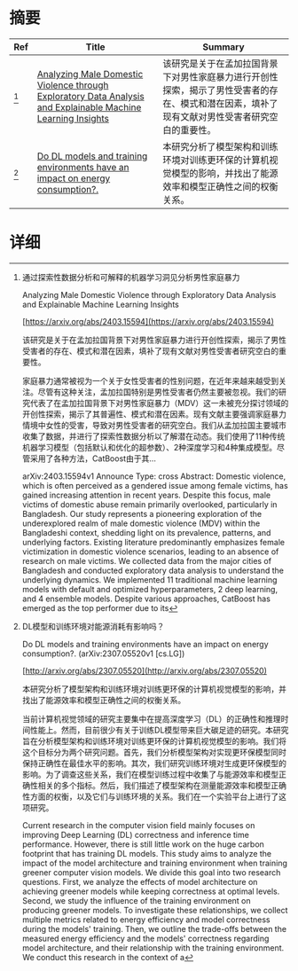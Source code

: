 # 摘要

| Ref | Title | Summary |
| --- | --- | --- |
| [^1] | [Analyzing Male Domestic Violence through Exploratory Data Analysis and Explainable Machine Learning Insights](https://arxiv.org/abs/2403.15594) | 该研究是关于在孟加拉国背景下对男性家庭暴力进行开创性探索，揭示了男性受害者的存在、模式和潜在因素，填补了现有文献对男性受害者研究空白的重要性。 |
| [^2] | [Do DL models and training environments have an impact on energy consumption?.](http://arxiv.org/abs/2307.05520) | 本研究分析了模型架构和训练环境对训练更环保的计算机视觉模型的影响，并找出了能源效率和模型正确性之间的权衡关系。 |

# 详细

[^1]: 通过探索性数据分析和可解释的机器学习洞见分析男性家庭暴力

    Analyzing Male Domestic Violence through Exploratory Data Analysis and Explainable Machine Learning Insights

    [https://arxiv.org/abs/2403.15594](https://arxiv.org/abs/2403.15594)

    该研究是关于在孟加拉国背景下对男性家庭暴力进行开创性探索，揭示了男性受害者的存在、模式和潜在因素，填补了现有文献对男性受害者研究空白的重要性。

    

    家庭暴力通常被视为一个关于女性受害者的性别问题，在近年来越来越受到关注。尽管有这种关注，孟加拉国特别是男性受害者仍然主要被忽视。我们的研究代表了在孟加拉国背景下对男性家庭暴力（MDV）这一未被充分探讨领域的开创性探索，揭示了其普遍性、模式和潜在因素。现有文献主要强调家庭暴力情境中女性的受害，导致对男性受害者的研究空白。我们从孟加拉国主要城市收集了数据，并进行了探索性数据分析以了解潜在动态。我们使用了11种传统机器学习模型（包括默认和优化的超参数）、2种深度学习和4种集成模型。尽管采用了各种方法，CatBoost由于其...

    arXiv:2403.15594v1 Announce Type: cross  Abstract: Domestic violence, which is often perceived as a gendered issue among female victims, has gained increasing attention in recent years. Despite this focus, male victims of domestic abuse remain primarily overlooked, particularly in Bangladesh. Our study represents a pioneering exploration of the underexplored realm of male domestic violence (MDV) within the Bangladeshi context, shedding light on its prevalence, patterns, and underlying factors. Existing literature predominantly emphasizes female victimization in domestic violence scenarios, leading to an absence of research on male victims. We collected data from the major cities of Bangladesh and conducted exploratory data analysis to understand the underlying dynamics. We implemented 11 traditional machine learning models with default and optimized hyperparameters, 2 deep learning, and 4 ensemble models. Despite various approaches, CatBoost has emerged as the top performer due to its 
    
[^2]: DL模型和训练环境对能源消耗有影响吗？

    Do DL models and training environments have an impact on energy consumption?. (arXiv:2307.05520v1 [cs.LG])

    [http://arxiv.org/abs/2307.05520](http://arxiv.org/abs/2307.05520)

    本研究分析了模型架构和训练环境对训练更环保的计算机视觉模型的影响，并找出了能源效率和模型正确性之间的权衡关系。

    

    当前计算机视觉领域的研究主要集中在提高深度学习（DL）的正确性和推理时间性能上。然而，目前很少有关于训练DL模型带来巨大碳足迹的研究。本研究旨在分析模型架构和训练环境对训练更环保的计算机视觉模型的影响。我们将这个目标分为两个研究问题。首先，我们分析模型架构对实现更环保模型同时保持正确性在最佳水平的影响。其次，我们研究训练环境对生成更环保模型的影响。为了调查这些关系，我们在模型训练过程中收集了与能源效率和模型正确性相关的多个指标。然后，我们描述了模型架构在测量能源效率和模型正确性方面的权衡，以及它们与训练环境的关系。我们在一个实验平台上进行了这项研究。

    Current research in the computer vision field mainly focuses on improving Deep Learning (DL) correctness and inference time performance. However, there is still little work on the huge carbon footprint that has training DL models. This study aims to analyze the impact of the model architecture and training environment when training greener computer vision models. We divide this goal into two research questions. First, we analyze the effects of model architecture on achieving greener models while keeping correctness at optimal levels. Second, we study the influence of the training environment on producing greener models. To investigate these relationships, we collect multiple metrics related to energy efficiency and model correctness during the models' training. Then, we outline the trade-offs between the measured energy efficiency and the models' correctness regarding model architecture, and their relationship with the training environment. We conduct this research in the context of a 
    

